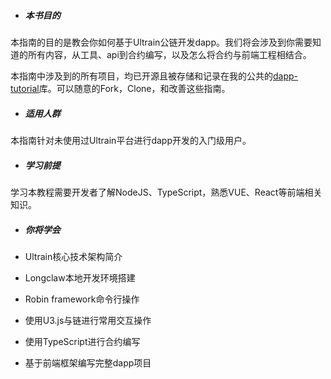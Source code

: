 * ##### 本书目的

本指南的目的是教会你如何基于Ultrain公链开发dapp。我们将会涉及到你需要知道的所有内容，从工具、api到合约编写，以及怎么将合约与前端工程相结合。

本指南中涉及到的所有项目，均已开源且被存储和记录在我的公共的[dapp-tutorial](https://github.com/benyasin/dapp-tutorial)库。可以随意的Fork，Clone，和改善这些指南。

* ##### 适用人群

本指南针对未使用过Ultrain平台进行dapp开发的入门级用户。

* ##### 学习前提

学习本教程需要开发者了解NodeJS、TypeScript，熟悉VUE、React等前端相关知识。

* ##### 你将学会

* Ultrain核心技术架构简介

* Longclaw本地开发环境搭建

* Robin framework命令行操作

* 使用U3.js与链进行常用交互操作

* 使用TypeScript进行合约编写

* 基于前端框架编写完整dapp项目



